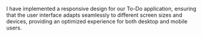 I have implemented a responsive design for our To-Do application, ensuring that the user interface adapts seamlessly to different screen sizes and devices, providing an optimized experience for both desktop and mobile users.
